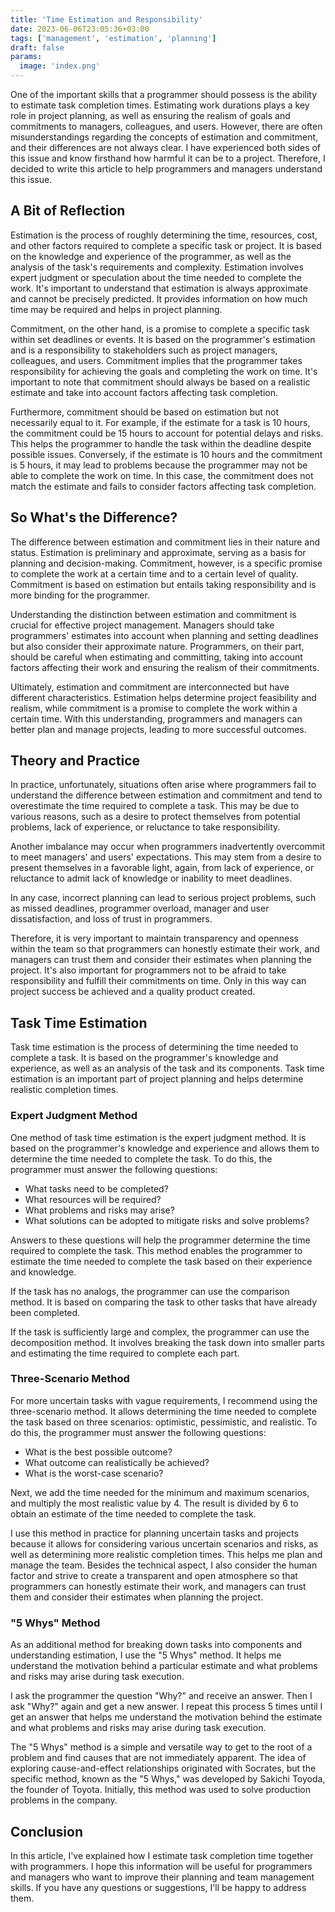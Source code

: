 ```yaml
---
title: 'Time Estimation and Responsibility'
date: 2023-06-06T23:05:36+03:00
tags: ['management', 'estimation', 'planning']
draft: false
params:
  image: 'index.png'
---
```


One of the important skills that a programmer should possess is the ability to estimate task completion times.
Estimating work durations plays a key role in project planning, as well as ensuring the realism of goals and commitments
to managers, colleagues, and users. However, there are often misunderstandings regarding the concepts of estimation and
commitment, and their differences are not always clear. I have experienced both sides of this issue and know firsthand
how harmful it can be to a project. Therefore, I decided to write this article to help programmers and managers
understand this issue.

<!--more-->

## A Bit of Reflection

Estimation is the process of roughly determining the time, resources, cost, and other factors required to complete a
specific task or project. It is based on the knowledge and experience of the programmer, as well as the analysis of the
task's requirements and complexity. Estimation involves expert judgment or speculation about the time needed to complete
the work. It's important to understand that estimation is always approximate and cannot be precisely predicted. It
provides information on how much time may be required and helps in project planning.

Commitment, on the other hand, is a promise to complete a specific task within set deadlines or events. It is based on
the programmer's estimation and is a responsibility to stakeholders such as project managers, colleagues, and users.
Commitment implies that the programmer takes responsibility for achieving the goals and completing the work on time.
It's important to note that commitment should always be based on a realistic estimate and take into account factors
affecting task completion.

Furthermore, commitment should be based on estimation but not necessarily equal to it. For example, if the estimate for
a task is 10 hours, the commitment could be 15 hours to account for potential delays and risks. This helps the
programmer to handle the task within the deadline despite possible issues. Conversely, if the estimate is 10 hours and
the commitment is 5 hours, it may lead to problems because the programmer may not be able to complete the work on time.
In this case, the commitment does not match the estimate and fails to consider factors affecting task completion.

## So What's the Difference?

The difference between estimation and commitment lies in their nature and status. Estimation is preliminary and
approximate, serving as a basis for planning and decision-making. Commitment, however, is a specific promise to complete
the work at a certain time and to a certain level of quality. Commitment is based on estimation but entails taking
responsibility and is more binding for the programmer.

Understanding the distinction between estimation and commitment is crucial for effective project management. Managers
should take programmers' estimates into account when planning and setting deadlines but also consider their approximate
nature. Programmers, on their part, should be careful when estimating and committing, taking into account factors
affecting their work and ensuring the realism of their commitments.

Ultimately, estimation and commitment are interconnected but have different characteristics. Estimation helps determine
project feasibility and realism, while commitment is a promise to complete the work within a certain time. With this
understanding, programmers and managers can better plan and manage projects, leading to more successful outcomes.

## Theory and Practice

In practice, unfortunately, situations often arise where programmers fail to understand the difference between
estimation and commitment and tend to overestimate the time required to complete a task. This may be due to various
reasons, such as a desire to protect themselves from potential problems, lack of experience, or reluctance to take
responsibility.

Another imbalance may occur when programmers inadvertently overcommit to meet managers' and users' expectations. This
may stem from a desire to present themselves in a favorable light, again, from lack of experience, or reluctance to
admit lack of knowledge or inability to meet deadlines.

In any case, incorrect planning can lead to serious project problems, such as missed deadlines, programmer overload,
manager and user dissatisfaction, and loss of trust in programmers.

Therefore, it is very important to maintain transparency and openness within the team so that programmers can honestly
estimate their work, and managers can trust them and consider their estimates when planning the project. It's also
important for programmers not to be afraid to take responsibility and fulfill their commitments on time. Only in this
way can project success be achieved and a quality product created.

## Task Time Estimation

Task time estimation is the process of determining the time needed to complete a task. It is based on the programmer's
knowledge and experience, as well as an analysis of the task and its components. Task time estimation is an important
part of project planning and helps determine realistic completion times.

### Expert Judgment Method

One method of task time estimation is the expert judgment method. It is based on the programmer's knowledge and
experience and allows them to determine the time needed to complete the task. To do this, the programmer must answer the
following questions:

- What tasks need to be completed?
- What resources will be required?
- What problems and risks may arise?
- What solutions can be adopted to mitigate risks and solve problems?

Answers to these questions will help the programmer determine the time required to complete the task. This method
enables the programmer to estimate the time needed to complete the task based on their experience and knowledge.

If the task has no analogs, the programmer can use the comparison method. It is based on comparing the task to other
tasks that have already been completed.

If the task is sufficiently large and complex, the programmer can use the decomposition method. It involves breaking the
task down into smaller parts and estimating the time required to complete each part.

### Three-Scenario Method

For more uncertain tasks with vague requirements, I recommend using the three-scenario method. It allows determining the
time needed to complete the task based on three scenarios: optimistic, pessimistic, and realistic. To do this, the
programmer must answer the following questions:

- What is the best possible outcome?
- What outcome can realistically be achieved?
- What is the worst-case scenario?

Next, we add the time needed for the minimum and maximum scenarios, and multiply the most realistic value by 4. The
result is divided by 6 to obtain an estimate of the time needed to complete the task.

I use this method in practice for planning uncertain tasks and projects because it allows for considering various
uncertain scenarios and risks, as well as determining more realistic completion times. This helps me plan and manage the
team. Besides the technical aspect, I also consider the human factor and strive to create a transparent and open
atmosphere so that programmers can honestly estimate their work, and managers can trust them and consider their
estimates when planning the project.

### "5 Whys" Method

As an additional method for breaking down tasks into components and understanding estimation, I use the "5 Whys" method.
It helps me understand the motivation behind a particular estimate and what problems and risks may arise during task
execution.

I ask the programmer the question "Why?" and receive an answer. Then I ask "Why?" again and get a new answer. I repeat
this process 5 times until I get an answer that helps me understand the motivation behind the estimate and what problems
and risks may arise during task execution.

The "5 Whys" method is a simple and versatile way to get to the root of a problem and find causes that are not
immediately apparent. The idea of ​​exploring cause-and-effect relationships originated with Socrates, but the specific
method, known as the "5 Whys," was developed by Sakichi Toyoda, the founder of Toyota. Initially, this method was used
to solve production problems in the company.

## Conclusion

In this article, I've explained how I estimate task completion time together with programmers. I hope this information
will be useful for programmers and managers who want to improve their planning and team management skills. If you have
any questions or suggestions, I'll be happy to address them.

